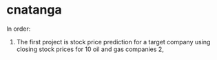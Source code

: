 # cnatanga
In order:
  1. The first project is stock price prediction for a target company using closing stock prices for 10 oil and gas companies
  2, 
